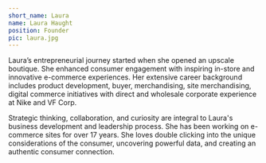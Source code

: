 ```yaml
---
short_name: Laura
name: Laura Haught
position: Founder
pic: laura.jpg
---
```


Laura’s entrepreneurial journey started when she opened an upscale boutique. She enhanced consumer engagement with inspiring in-store and innovative e-commerce experiences. Her extensive career background includes product development, buyer, merchandising, site merchandising, digital commerce initiatives with direct and wholesale corporate experience at Nike and VF Corp.

Strategic thinking, collaboration, and curiosity are integral to Laura's business development and leadership process. She has been working on e-commerce sites for over 17 years. She loves double clicking into the unique considerations of the consumer, uncovering powerful data, and creating an authentic consumer connection.
